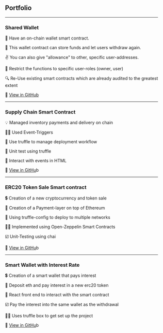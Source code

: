 ## Portfolio

---

### Shared Wallet

👛 Have an on-chain wallet smart contract.

💸 This wallet contract can store funds and let users withdraw again.

✌️ You can also give "allowance" to other, specific user-addresses.

🚫 Restrict the functions to specific user-roles (owner, user)

🔍 Re-Use existing smart contracts which are already audited to the greatest extent

:eyes: [View in GitHub](https://github.com/tuoomz/shared-wallet)

---

### Supply Chain Smart Contract

💡 Managed inventory payments and delivery on chain

👍🏽 Used Event-Triggers

📖 Use truffle to manage deployment workflow

🧪 Unit test using truffle

🙌 Interact with events in HTML

:eyes: [View in GitHu](https://github.com/tuoomz/supply-chain)b

---

### ERC20 Token Sale Smart contract

💲 Creation of a new cryptocurrency and token sale

🧾 Creation of a Payment-layer on top of Ethereum

🧰 Using truffle-config to deploy to multiple networks

🦸‍♂️ Implemented using Open-Zeppelin Smart Contracts

☑️ Unit-Testing using chai

:eyes: [View in GitHu](https://github.com/tuoomz/token-sale)b

---

### Smart Wallet with Interest Rate

💲 Creation of a smart wallet that pays interest

👛 Deposit eth and pay interest in a new erc20 token

🧾 React front end to interact with the smart contract

☑️ Pay the interest into the same wallet as the withdrawal

👍🏽 Uses truffle box to get set up the project

:eyes: [View in GitHu](https://github.com/tuoomz/smart-wallet)b
